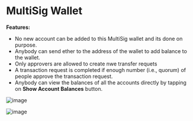# MultiSig Wallet

**Features:**
- No new account can be added to this MultiSig wallet and its done on purpose.
- Anybody can send ether to the address of the wallet to add balance to the wallet.
- Only approvers are allowed to create nwe transfer requets
- A transaction request is completed if enough number (i.e., quorum) of people approve the transaction request.
- Anybody can view the balances of all the accounts directly by tapping on **Show Account Balances** button.

![image](https://user-images.githubusercontent.com/31458531/196784342-7ce57090-92fd-43c8-b038-592aeaa170c0.png)

![image](https://user-images.githubusercontent.com/31458531/196786580-b3f6a2af-176c-4527-bfd4-3ad1f9bf3a08.png)
